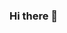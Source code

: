 ### Hi there 👋

<!--
**Safran-and-Tangerine/Safran-and-Tangerine** is a ✨ _special_ ✨ repository because its `README.md` (this file) appears on your GitHub profile.

Here are some ideas to get you started:

- 🔭 I’m currently working on my front squat 5 RM
- 🌱 I’m currently learning code from scratch
- 👯 I’m looking for a mentor
- 💬 Ask me about anything
- 📫 How to reach me: ragdollsdeveloping@gmail.com
- ⚡ Fun fact: Got two blazed Ragdoll cats

